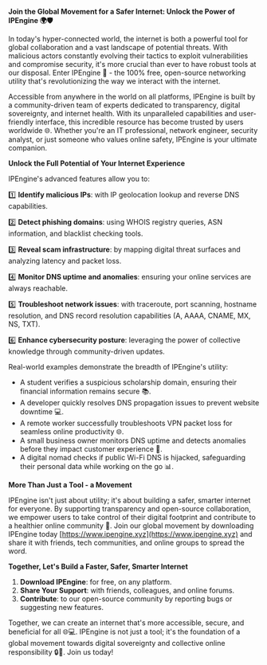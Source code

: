 **Join the Global Movement for a Safer Internet: Unlock the Power of IPEngine 🌍🛡️**

In today's hyper-connected world, the internet is both a powerful tool for global collaboration and a vast landscape of potential threats. With malicious actors constantly evolving their tactics to exploit vulnerabilities and compromise security, it's more crucial than ever to have robust tools at our disposal. Enter IPEngine 🚀 - the 100% free, open-source networking utility that's revolutionizing the way we interact with the internet.

Accessible from anywhere in the world on all platforms, IPEngine is built by a community-driven team of experts dedicated to transparency, digital sovereignty, and internet health. With its unparalleled capabilities and user-friendly interface, this incredible resource has become trusted by users worldwide 🌐. Whether you're an IT professional, network engineer, security analyst, or just someone who values online safety, IPEngine is your ultimate companion.

**Unlock the Full Potential of Your Internet Experience**

IPEngine's advanced features allow you to:

1️⃣ **Identify malicious IPs**: with IP geolocation lookup and reverse DNS capabilities.

2️⃣ **Detect phishing domains**: using WHOIS registry queries, ASN information, and blacklist checking tools.

3️⃣ **Reveal scam infrastructure**: by mapping digital threat surfaces and analyzing latency and packet loss.

4️⃣ **Monitor DNS uptime and anomalies**: ensuring your online services are always reachable.

5️⃣ **Troubleshoot network issues**: with traceroute, port scanning, hostname resolution, and DNS record resolution capabilities (A, AAAA, CNAME, MX, NS, TXT).

6️⃣ **Enhance cybersecurity posture**: leveraging the power of collective knowledge through community-driven updates.

Real-world examples demonstrate the breadth of IPEngine's utility:

- A student verifies a suspicious scholarship domain, ensuring their financial information remains secure 📚.
- A developer quickly resolves DNS propagation issues to prevent website downtime 💻.
- A remote worker successfully troubleshoots VPN packet loss for seamless online productivity 🌐.
- A small business owner monitors DNS uptime and detects anomalies before they impact customer experience 🏢.
- A digital nomad checks if public Wi-Fi DNS is hijacked, safeguarding their personal data while working on the go 📊.

**More Than Just a Tool - a Movement**

IPEngine isn't just about utility; it's about building a safer, smarter internet for everyone. By supporting transparency and open-source collaboration, we empower users to take control of their digital footprint and contribute to a healthier online community 🤝. Join our global movement by downloading IPEngine today [https://www.ipengine.xyz](https://www.ipengine.xyz) and share it with friends, tech communities, and online groups to spread the word.

**Together, Let's Build a Faster, Safer, Smarter Internet**

1. **Download IPEngine**: for free, on any platform.
2. **Share Your Support**: with friends, colleagues, and online forums.
3. **Contribute**: to our open-source community by reporting bugs or suggesting new features.

Together, we can create an internet that's more accessible, secure, and beneficial for all 🌐💻. IPEngine is not just a tool; it's the foundation of a global movement towards digital sovereignty and collective online responsibility 🔒🚀. Join us today!